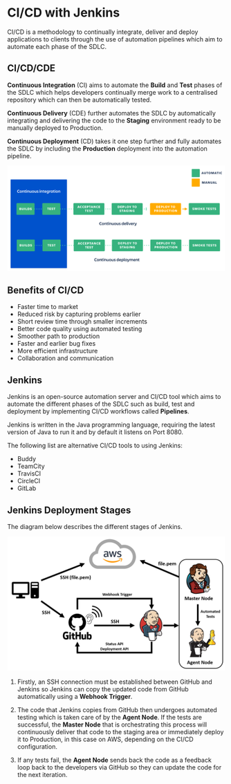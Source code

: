 # CI/CD with Jenkins

CI/CD is a methodology to continually integrate, deliver and deploy applications to clients through the use of automation pipelines which aim to automate each phase of the SDLC.

## CI/CD/CDE

**Continuous Integration** (CI) aims to automate the **Build** and **Test** phases of the SDLC which helps developers continually merge work to a centralised repository which can then be automatically tested.

**Continuous Delivery** (CDE) further automates the SDLC by automatically integrating and delivering the code to the **Staging** environment ready to be manually deployed to Production.

**Continuous Deployment** (CD) takes it one step further and fully automates the SDLC by including the **Production** deployment into the automation pipeline.

![CD vs CDE](images/cdcde.png)

## Benefits of CI/CD

- Faster time to market
- Reduced risk by capturing problems earlier
- Short review time through smaller increments
- Better code quality using automated testing
- Smoother path to production
- Faster and earlier bug fixes
- More efficient infrastructure
- Collaboration and communication

## Jenkins

Jenkins is an open-source automation server and CI/CD tool which aims to automate the different phases of the SDLC such as build, test and deployment by implementing CI/CD workflows called **Pipelines**.

Jenkins is written in the Java programming language, requiring the latest version of Java to run it and by default it listens on Port 8080.

The following list are alternative CI/CD tools to using Jenkins:

- Buddy
- TeamCity
- TravisCI
- CircleCI
- GitLab

## Jenkins Deployment Stages

The diagram below describes the different stages of Jenkins.

![Jenkins](images/jenkins.png)

1. Firstly, an SSH connection must be established between GitHub and Jenkins so Jenkins can copy the updated code from GitHub automatically using a **Webhook Trigger**.

2. The code that Jenkins copies from GitHub then undergoes automated testing which is taken care of by the **Agent Node**. If the tests are successful, the **Master Node** that is orchestrating this process will continuously deliver that code to the staging area or immediately deploy it to Production, in this case on AWS, depending on the CI/CD configuration.

3. If any tests fail, the **Agent Node** sends back the code as a feedback loop back to the developers via GitHub so they can update the code for the next iteration.
